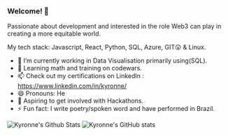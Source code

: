 ### Welcome! 👋

Passionate about development and interested in the role Web3 can play in creating a more equitable world.

My tech stack: Javascript, React, Python, SQL, Azure, GIT😲 & Linux.

- 🔭 I’m currently working in Data Visualisation primarily using(SQL).
- 🌱 Learning math and training on codewars. 
- 📫 Check out my certifications on LinkedIn : https://www.linkedin.com/in/kyronne/
- 😄 Pronouns: He
- 🧭 Aspiring to get involved with Hackathons.
- ⚡ Fun fact: I write poetry/spoken word and have performed in Brazil.



![Kyronne's Github Stats](https://github-readme-stats.vercel.app/api/top-langs/?username=kyronne&layout=compact&hide_border=false&theme=darcula&bg_color=00000000&langs_count=6) ![Kyronne's GitHub stats](https://github-readme-stats.vercel.app/api?username=kyronne&count_private=true&layout=compact&hide_border=false&theme=darcula&bg_color=00000000)
